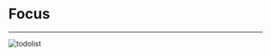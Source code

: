 # Focus
--------------------
![todolist](https://user-images.githubusercontent.com/40190772/52389953-be744100-2a9e-11e9-9414-162ef091ba6d.gif)

